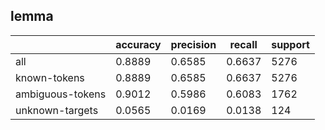 
## lemma

|                  | accuracy | precision | recall | support |
|------------------|----------|-----------|--------|---------|
| all              | 0.8889   | 0.6585    | 0.6637 | 5276    |
| known-tokens     | 0.8889   | 0.6585    | 0.6637 | 5276    |
| ambiguous-tokens | 0.9012   | 0.5986    | 0.6083 | 1762    |
| unknown-targets  | 0.0565   | 0.0169    | 0.0138 | 124     |

